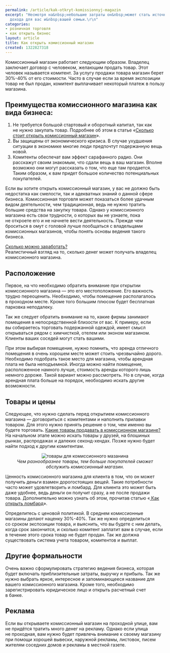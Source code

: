 ```yaml
---
permalink: /article/kak-otkryt-komissionnyj-magazin
excerpt: "Несмотря на&nbsp;небольшие затраты он&nbsp;может стать источником хорошего
  дохода для вас и&nbsp;вашей семьи.\r\n"
categories:
- розничная торговля
- как открыть бизнес
layout: article
title: Как открыть комиссионный магазин
created: 1322827318
---
```

<!--break-->
<p>Комиссионный магазин работает следующим образом. Владелец заключает договор с&nbsp;человеком, желающим продать товар. Этот человек называется комитент. За&nbsp;услугу продажи товара магазин берет <nobr>30%-40%</nobr> от&nbsp;его стоимости. Часто в&nbsp;случае если за&nbsp;время экспозиции товар не&nbsp;был продан, комитент выплачивает некоторый платеж в&nbsp;пользу магазина.</p>

<h2>Преимущества комиссионного магазина как вида бизнеса:</h2>
<ol>
	<li>Не&nbsp;требуется большой стартовый и&nbsp;оборотный капитал, так как не&nbsp;нужно закупать товар. Подробнее об&nbsp;этом в&nbsp;статье «<a href="http://www.business101.ru/article/skolko-stoit-otkryt-komissionnyj-magazin">Сколько стоит открыть комиссионный магазин</a>».</li>
	<li>Вы&nbsp;защищены от&nbsp;экономического кризиса. В&nbsp;случае ухудшения ситуации в&nbsp;экономике многие люди предпочтут подержанную вещь новой.</li>
	<li>Комитенты обеспечат вам эффект сарафанного радио. Они расскажут своим знакомым, что сдали вещь в&nbsp;ваш магазин. Вполне возможно они могут рассказать о&nbsp;том, что еще там продается. Таким образом, к&nbsp;вам придет большое количество потенциальных покупателей.</li>
</ol>
<p>Если вы&nbsp;хотите открыть комиссионный магазин, у&nbsp;вас не&nbsp;должно быть недостатка как смелости, так и&nbsp;адекватных знаний о&nbsp;данной сфере бизнеса. Комиссионная торговля может показаться более удачным видом деятельности, чем традиционная, ведь не&nbsp;нужно тратить большие средства на&nbsp;закупку товара. Однако у&nbsp;комиссионного магазина есть свои трудности, о&nbsp;которых вы&nbsp;не&nbsp;узнаете, пока не&nbsp;откроете его и&nbsp;не&nbsp;начнете вести деятельность. Прежде чем броситься в&nbsp;омут с&nbsp;головой лучше пообщаться с&nbsp;владельцами комиссионных магазинов, чтобы понять основы ведения такого бизнеса.</p>
<p><a href="http://www.business101.ru/article/skolko-mozhno-zarabotat-otkryv-komissionnyj">Сколько можно заработать?</a><br>
Реалистичный взгляд на&nbsp;то, сколько денег может получать владелец комиссионного магазина.</p>
<H2>Расположение</h2>
<p>Первое, на&nbsp;что необходимо обратить внимание при открытии комиссионного магазина&nbsp;— это его местоположение. Его важность трудно переоценить. Необходимо, чтобы помещение располагалось в&nbsp;проходном месте. Кроме того большим плюсом будет бесплатная парковка неподалеку.</p>
<p>Так&nbsp;же следует обратить внимание на&nbsp;то, какие фирмы занимают помещения в&nbsp;непосредственной близости от&nbsp;вас. К&nbsp;примеру, если вы&nbsp;собираетесь торговать подержанной одеждой, имеет смысл открываться рядом с&nbsp;химчисткой, отелем или эконом магазином. Клиенты ваших соседей могут стать вашими.</p>
<p>При этом выбирая помещение, нужно помнить, что аренда отличного помещения в&nbsp;очень хорошем месте может стоить чрезвычайно дорого. Необходимо подобрать такое место для магазина, чтобы арендная плата не&nbsp;была неподъемной. Иногда можно найти помещение, расположенное намного лучше, стоимость аренды которого лишь немного дороже. Такой вариант можно рассмотреть. Но&nbsp;в&nbsp;случае, когда арендная плата больше на&nbsp;порядок, необходимо искать другие возможности.</p>
<h2>Товары и цены</h2>

<p>Следующее, что нужно сделать перед открытием комиссионного магазина&nbsp;— договориться с&nbsp;комитентами и&nbsp;наполнить прилавки товаром. Для этого нужно принять решение о том, чем именно вы будете торговать. <a href="http://www.business101.ru/article/kakie-tovary-prodavat-v-komissionnom-magazi">Какие товары продавать в комиссионном магазине?</a> На&nbsp;начальном этапе можно искать товары у&nbsp;друзей, на&nbsp;блошиных рынках, распродажах и&nbsp;далеких секонд-хендах. Позже нужно будет найти подход к&nbsp;другим комитентам.</p>
<p  style="text-align:center;"><img title="товары для комиссионного мазанина" alt="товары для комиссионного мазанина" src="/img/kak-otkryt-komissionny-magazin.jpg"/><br><i>Чем разнообразнее товары, тем больше покупателей сможет обслужить комиссионный магазин.</i></p>
<p>Ценность комиссионного магазина для клиента в том, что он может получить деньги взамен дорогостоящих вещей. Такие потребности часто может удовлетворить и ломбард. Для клиента это может быть даже удобнее, ведь деньги он получит сразу, а не после продажи товара. Дополнительно можно узнать об этом, прочитав статью «<a href="http://www.business101.ru/article/kak-otkryt-lombard"> Как открыть ломбард</a>».
</p>
<p>Определитесь с&nbsp;ценовой политикой. В&nbsp;среднем комиссионные магазины делают наценку 30%-40%. Так&nbsp;же нужно определиться со&nbsp;сроком экспозиции товара, и&nbsp;выяснить, что вы&nbsp;будете с&nbsp;ним делать, когда срок закончится, и&nbsp;сколько комитент заплатит вам в&nbsp;случае, если в&nbsp;течение этого срока товар не&nbsp;будет продан. Так&nbsp;же должна существовать система учета товаром, комитентов и&nbsp;выплат.</p>
<h2>Другие формальности</h2>
<p>Очень важно сформулировать стратегию ведения бизнеса, которая будет включать приблизительные затраты, выручку и&nbsp;прибыль. Так&nbsp;же нужно выбрать яркое, интересное и&nbsp;запоминающееся название для вашего комиссионного магазина. Кроме того, необходимо зарегистрировать юридическое лицо и&nbsp;открыть расчетный счет в&nbsp;банке.</p>
<h2>Реклама</h2>
<p>Если вы&nbsp;открываете комиссионный магазин на&nbsp;проходной улице, вам не&nbsp;придётся тратить много денег на&nbsp;рекламу. Однако если улица не&nbsp;проходная, вам нужно будет привлечь внимание к&nbsp;своему магазину при помощи хорошей вывески, наружной рекламы, листовок, писем жителям соседних домов и&nbsp;рекламы в&nbsp;местной газете.</p>
